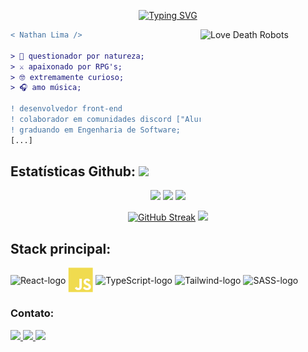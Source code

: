 <p align="center" >
  <a href="[https://git.io/typing-sv](https://git.io/typing-sv)g"><img src="https://readme-typing-svg.demolab.com?font=Roboto+Condensed&size=35&duration=3000&pause=1000&color=a277ff&center=true&vCenter=true&width=450&lines=Sup+fellas+i'm+Nathan+🤙🏾;Front-end+Developer+💻" alt="Typing SVG" /></a>
</p>

<div>
  <img align="right" alt="Love Death Robots" height="220" width="200" src="https://im2.ezgif.com/tmp/ezgif-2-545602f12b.gif">
</div>

<div>
  
  ```diff
  < Nathan Lima /> 
  
  > 🤔 questionador por natureza;
  > ⚔️ apaixonado por RPG's;
  > 🤓 extremamente curioso;
  > 🎧 amo música;
  
  ! ‍desenvolvedor front-end
  ! colaborador em comunidades discord ["Alura", "Juniorland.Tech"];
  ! graduando em Engenharia de Software;
  [...]
```

</div>

## Estatísticas Github: ![](https://komarev.com/ghpvc/?username=NathanlsDev&color=a277ff&style=flat-square&abbreviated=true)

<div align="center">
  <img src="http://github-profile-summary-cards.vercel.app/api/cards/stats?username=NathanlsDev&theme=aura&show_icons=true&rank_icon=percentile&include_all_commits=true" />
  <img src="http://github-profile-summary-cards.vercel.app/api/cards/repos-per-language?username=NathanlsDev&theme=aura&show_icons=true&show_icons=true&hide_border=true&border_radius=10" />
  <img height="195em" src="http://github-profile-summary-cards.vercel.app/api/cards/profile-details?username=NathanlsDev&theme=aura&show_icons=true&card_width=500px" />
</div>

<div align="center">
  
  [![GitHub Streak](https://streak-stats.demolab.com?user=NathanlsDev&theme=aura&hide_border=true&border_radius=7&date_format=j%20M%5B%20Y%5D&card_width=450)](https://git.io/streak-stats)
  <a href="https://discord.com/users/818686819796779059">
    <img style="width: 380px;" src="https://lanyard-profile-readme.vercel.app/api/818686819796779059?theme=aura&animated=true&borderRadius=6px&idleMessage=Probably+doing+something+else...">
  </a>
</div>


## Stack principal:

<div style="display: inline_block">
  <img 
    title="React" 
    align="center" 
    alt="React-logo" 
    height="40" 
    width="40" 
    src="https://cdn.jsdelivr.net/gh/devicons/devicon/icons/react/react-original.svg"/>
  <img 
    title="JavaScript" 
    align="center" 
    alt="Js-logo" 
    height="40" 
    width="40" 
    src="https://raw.githubusercontent.com/devicons/devicon/master/icons/javascript/javascript-plain.svg"/>
  <img 
    title="TypeScript" 
    align="center" 
    alt="TypeScript-logo" 
    height="40" 
    width="40" 
    src="https://cdn.jsdelivr.net/gh/devicons/devicon/icons/typescript/typescript-plain.svg"/>  
  <img 
    title="Tailwind" 
    align="center" 
    alt="Tailwind-logo" 
    height="40" 
    width="40" 
    src="https://cdn.jsdelivr.net/gh/devicons/devicon/icons/tailwindcss/tailwindcss-plain.svg"/>
  <img 
    title="SASS" 
    align="center" 
    alt="SASS-logo" 
    height="40" 
    width="40" 
    src="https://cdn.jsdelivr.net/gh/devicons/devicon/icons/sass/sass-original.svg"/>
</div>

### Contato:

<div>
  <a href="mailto:nathanls.dev@gmail.com" title="Gmail">
    <img 
      src="https://img.shields.io/badge/Gmail-D14836?style=for-the-badge&logo=gmail&logoColor=white" 
      target="_blank"/>
  </a>

  <a href="https://www.linkedin.com/in/NathanlsDev/" target="_blank" rel="external" title="Linkedin">
    <img 
      src="https://img.shields.io/badge/-LinkedIn-%230077B5?style=for-the-badge&logo=linkedin&logoColor=white" 
      target="_blank"/>
  </a>
  <a href="https://twitter.com/nathanlsdev" target="_blank">
    <img src="https://img.shields.io/badge/NathanLSDev-000000?style=for-the-badge&logo=x&logoColor=white">
  </a>
</div>
